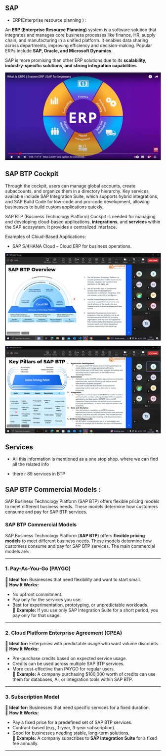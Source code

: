 ## SAP 

- ERP(Enterprise resource planning ) :

An **ERP (Enterprise Resource Planning)** system is a software solution that integrates and manages core business processes like finance, HR, supply chain, and manufacturing in a unified platform. It enables data sharing across departments, improving efficiency and decision-making. Popular ERPs include **SAP, Oracle, and Microsoft Dynamics**.


SAP is more promising than other ERP solutions due to its **scalability, industry-specific solutions, and strong integration capabilities**. 

![alt text](image-90.png)


## SAP BTP Cockpit 

 Through the cockpit, users can manage global accounts, create subaccounts, and organize them in a directory hierarchy. Key services available include SAP Integration Suite, which supports hybrid integrations, and SAP Build Code for low-code and pro-code development, allowing businesses to build custom applications quickly.

SAP BTP (Business Technology Platform) Cockpit is needed for managing and developing cloud-based applications, **integrations**, and **services** within the SAP ecosystem. It provides a centralized interface.

Examples of Cloud-Based Applications:

- SAP S/4HANA Cloud – Cloud ERP for business operations.

![alt text](image-91.png)

![alt text](image-92.png)

##  Services 

- All this information is mentioned as a one stop shop. where we can find all the related info

- there r 89 services in BTP

## SAP BTP Commercial Models :

SAP Business Technology Platform (SAP BTP) offers flexible pricing models to meet different business needs. These models determine how customers consume and pay for SAP BTP services.

### **SAP BTP Commercial Models**  

SAP Business Technology Platform (**SAP BTP**) offers **flexible pricing models** to meet different business needs. These models determine how customers consume and pay for SAP BTP services. The main commercial models are:  

---

### **1. Pay-As-You-Go (PAYGO)**  
🔹 **Ideal for:** Businesses that need flexibility and want to start small.  
🔹 **How It Works:**  
- No upfront commitment.  
- Pay only for the services you use.  
- Best for experimentation, prototyping, or unpredictable workloads.  
🔹 **Example:** If you use only SAP Integration Suite for a short period, you pay only for that usage.  

---

### **2. Cloud Platform Enterprise Agreement (CPEA)**  
🔹 **Ideal for:** Enterprises with predictable usage who want volume discounts.  
🔹 **How It Works:**  
- Pre-purchase credits based on expected service usage.  
- Credits can be used across multiple SAP BTP services.  
- More cost-effective than PAYGO for regular users.  
🔹 **Example:** A company purchasing $100,000 worth of credits can use them for databases, AI, or integration tools within SAP BTP.  

---

### **3. Subscription Model**  
🔹 **Ideal for:** Businesses that need specific services for a fixed duration.  
🔹 **How It Works:**  
- Pay a fixed price for a predefined set of SAP BTP services.  
- Contract-based (e.g., 1-year, 3-year subscription).  
- Good for businesses needing stable, long-term solutions.  
🔹 **Example:** A company subscribes to **SAP Integration Suite** for a fixed fee annually.  

---
